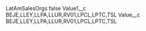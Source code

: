 <?xml version="1.0" encoding="UTF-8"?>
<CustomMetadata xmlns="http://soap.sforce.com/2006/04/metadata" xmlns:xsi="http://www.w3.org/2001/XMLSchema-instance" xmlns:xsd="http://www.w3.org/2001/XMLSchema">
    <label>LatAmSalesOrgs</label>
    <protected>false</protected>
    <values>
        <field>Value1__c</field>
        <value xsi:type="xsd:string">BEJE,LLEY,LLPA,LLUR,RV01,LPCL,LPTC,TSL</value>
    </values>
    <values>
        <field>Value__c</field>
        <value xsi:type="xsd:string">BEJE,LLEY,LLPA,LLUR,RV01,LPCL,LPTC,TSL</value>
    </values>
</CustomMetadata>
